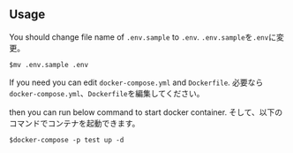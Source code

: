 Usage
---

You should change file name of `.env.sample` to `.env`.
`.env.sample`を`.env`に変更。
```
$mv .env.sample .env
```

If you need you can edit `docker-compose.yml` and `Dockerfile`.
必要なら`docker-compose.yml`、`Dockerfile`を編集してください。

then you can run below command to start docker container.
そして、以下のコマンドでコンテナを起動できます。
```
$docker-compose -p test up -d
```
